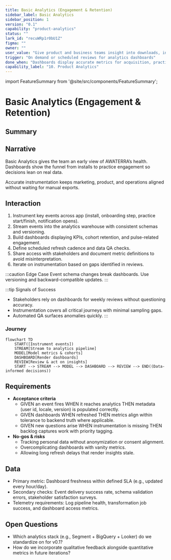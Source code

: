 ```yaml
---
title: Basic Analytics (Engagement & Retention)
sidebar_label: Basic Analytics
sidebar_position: 1
version: "0.1"
capability: "product-analytics"
status: ""
lark_id: "recuWRp1r0bU1Z"
figma: ""
owner: ""
user_value: "Give product and business teams insight into downloads, installs, and engagement"
trigger: "On demand or scheduled reviews for analytics dashboards"
done_when: "Dashboards display accurate metrics for acquisition, practice starts, and completions"
capability_label: "10. Product Analytics"
---
```


import FeatureSummary from '@site/src/components/FeatureSummary';

# Basic Analytics (Engagement & Retention)

## Summary

<FeatureSummary />

## Narrative
Basic Analytics gives the team an early view of AWATERRA’s health. Dashboards show the funnel from installs to practice engagement so decisions lean on real data.

Accurate instrumentation keeps marketing, product, and operations aligned without waiting for manual exports.

## Interaction
1. Instrument key events across app (install, onboarding step, practice start/finish, notification opens).
2. Stream events into the analytics warehouse with consistent schemas and versioning.
3. Build dashboards displaying KPIs, cohort retention, and pulse-related engagement.
4. Define scheduled refresh cadence and data QA checks.
5. Share access with stakeholders and document metric definitions to avoid misinterpretation.
6. Iterate on instrumentation based on gaps identified in reviews.

:::caution Edge Case
Event schema changes break dashboards. Use versioning and backward-compatible updates.
:::

:::tip Signals of Success
- Stakeholders rely on dashboards for weekly reviews without questioning accuracy.
- Instrumentation covers all critical journeys with minimal sampling gaps.
- Automated QA surfaces anomalies quickly.
:::

### Journey

```mermaid
flowchart TD
    START([Instrument events])
    STREAM[Stream to analytics pipeline]
    MODEL[Model metrics & cohorts]
    DASHBOARD[Render dashboards]
    REVIEW[Review & act on insights]
    START --> STREAM --> MODEL --> DASHBOARD --> REVIEW --> END((Data-informed decisions))
```

## Requirements
- **Acceptance criteria**
  - GIVEN an event fires WHEN it reaches analytics THEN metadata (user id, locale, version) is populated correctly.
  - GIVEN dashboards WHEN refreshed THEN metrics align within tolerance to backend truth where applicable.
  - GIVEN new questions arise WHEN instrumentation is missing THEN backlog captures work with priority tagging.
- **No-gos & risks**
  - Tracking personal data without anonymization or consent alignment.
  - Overcomplicating dashboards with vanity metrics.
  - Allowing long refresh delays that render insights stale.

## Data
- Primary metric: Dashboard freshness within defined SLA (e.g., updated every hour/day).
- Secondary checks: Event delivery success rate, schema validation errors, stakeholder satisfaction surveys.
- Telemetry requirements: Log pipeline health, transformation job success, and dashboard access metrics.

## Open Questions
- Which analytics stack (e.g., Segment + BigQuery + Looker) do we standardize on for v0.1?
- How do we incorporate qualitative feedback alongside quantitative metrics in future iterations?
